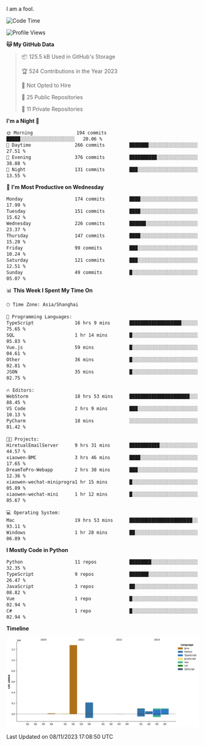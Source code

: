 I am a fool.

<!--START_SECTION:waka-->
![Code Time](http://img.shields.io/badge/Code%20Time-863%20hrs%2026%20mins-blue)

![Profile Views](http://img.shields.io/badge/Profile%20Views-4-blue)

**🐱 My GitHub Data** 

> 📦 125.5 kB Used in GitHub's Storage 
 > 
> 🏆 524 Contributions in the Year 2023
 > 
> 🚫 Not Opted to Hire
 > 
> 📜 25 Public Repositories 
 > 
> 🔑 11 Private Repositories 
 > 
**I'm a Night 🦉** 

```text
🌞 Morning                194 commits         █████░░░░░░░░░░░░░░░░░░░░   20.06 % 
🌆 Daytime                266 commits         ███████░░░░░░░░░░░░░░░░░░   27.51 % 
🌃 Evening                376 commits         ██████████░░░░░░░░░░░░░░░   38.88 % 
🌙 Night                  131 commits         ███░░░░░░░░░░░░░░░░░░░░░░   13.55 % 
```
📅 **I'm Most Productive on Wednesday** 

```text
Monday                   174 commits         ████░░░░░░░░░░░░░░░░░░░░░   17.99 % 
Tuesday                  151 commits         ████░░░░░░░░░░░░░░░░░░░░░   15.62 % 
Wednesday                226 commits         ██████░░░░░░░░░░░░░░░░░░░   23.37 % 
Thursday                 147 commits         ████░░░░░░░░░░░░░░░░░░░░░   15.20 % 
Friday                   99 commits          ███░░░░░░░░░░░░░░░░░░░░░░   10.24 % 
Saturday                 121 commits         ███░░░░░░░░░░░░░░░░░░░░░░   12.51 % 
Sunday                   49 commits          █░░░░░░░░░░░░░░░░░░░░░░░░   05.07 % 
```


📊 **This Week I Spent My Time On** 

```text
🕑︎ Time Zone: Asia/Shanghai

💬 Programming Languages: 
TypeScript               16 hrs 9 mins       ███████████████████░░░░░░   75.65 % 
SQL                      1 hr 14 mins        █░░░░░░░░░░░░░░░░░░░░░░░░   05.83 % 
Vue.js                   59 mins             █░░░░░░░░░░░░░░░░░░░░░░░░   04.61 % 
Other                    36 mins             █░░░░░░░░░░░░░░░░░░░░░░░░   02.81 % 
JSON                     35 mins             █░░░░░░░░░░░░░░░░░░░░░░░░   02.75 % 

🔥 Editors: 
WebStorm                 18 hrs 53 mins      ██████████████████████░░░   88.45 % 
VS Code                  2 hrs 9 mins        ███░░░░░░░░░░░░░░░░░░░░░░   10.13 % 
PyCharm                  18 mins             ░░░░░░░░░░░░░░░░░░░░░░░░░   01.42 % 

🐱‍💻 Projects: 
HiretualEmailServer      9 hrs 31 mins       ███████████░░░░░░░░░░░░░░   44.57 % 
xiaowen-BMC              3 hrs 46 mins       ████░░░░░░░░░░░░░░░░░░░░░   17.65 % 
DreamToPro-Webapp        2 hrs 38 mins       ███░░░░░░░░░░░░░░░░░░░░░░   12.36 % 
xiaowen-wechat-miniprogra1 hr 15 mins        █░░░░░░░░░░░░░░░░░░░░░░░░   05.89 % 
xiaowen-wechat-mini      1 hr 12 mins        █░░░░░░░░░░░░░░░░░░░░░░░░   05.67 % 

💻 Operating System: 
Mac                      19 hrs 53 mins      ███████████████████████░░   93.11 % 
Windows                  1 hr 28 mins        ██░░░░░░░░░░░░░░░░░░░░░░░   06.89 % 
```

**I Mostly Code in Python** 

```text
Python                   11 repos            ████████░░░░░░░░░░░░░░░░░   32.35 % 
TypeScript               9 repos             ███████░░░░░░░░░░░░░░░░░░   26.47 % 
JavaScript               3 repos             ██░░░░░░░░░░░░░░░░░░░░░░░   08.82 % 
Vue                      1 repo              █░░░░░░░░░░░░░░░░░░░░░░░░   02.94 % 
C#                       1 repo              █░░░░░░░░░░░░░░░░░░░░░░░░   02.94 % 
```



**Timeline**

![Lines of Code chart](https://raw.githubusercontent.com/VeejaLiu/VeejaLiu/master/assets/bar_graph.png)


 Last Updated on 08/11/2023 17:08:50 UTC
<!--END_SECTION:waka-->
